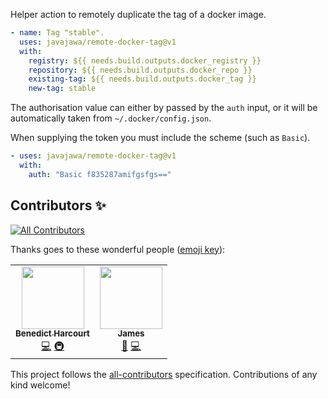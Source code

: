 <!--
SPDX-FileCopyrightText: 2020 Benedict Harcourt

SPDX-License-Identifier: BSD-2-Clause
-->

Helper action to remotely duplicate the tag of a docker image.

```yaml
- name: Tag "stable".
  uses: javajawa/remote-docker-tag@v1
  with:
    registry: ${{ needs.build.outputs.docker_registry }}
    repository: ${{ needs.build.outputs.docker_repo }}
    existing-tag: ${{ needs.build.outputs.docker_tag }}
    new-tag: stable
```

The authorisation value can either by passed by the `auth` input, or it will be
automatically taken from `~/.docker/config.json`.

When supplying the token you must include the scheme (such as `Basic`).
```yaml
- uses: javajawa/remote-docker-tag@v1
  with:
    auth: "Basic f835287amifgsfgs=="
```

## Contributors ✨

<!-- ALL-CONTRIBUTORS-BADGE:START - Do not remove or modify this section -->
[![All Contributors](https://img.shields.io/badge/all_contributors-1-orange.svg?style=flat-square)](#contributors-)
<!-- ALL-CONTRIBUTORS-BADGE:END -->

Thanks goes to these wonderful people ([emoji key](https://allcontributors.org/docs/en/emoji-key)):

<!-- ALL-CONTRIBUTORS-LIST:START - Do not remove or modify this section -->
<!-- prettier-ignore-start -->
<!-- markdownlint-disable -->
<table>
  <tr>
    <td align="center"><a href="http://blog.harcourtprogramming.co.uk"><img src="https://avatars.githubusercontent.com/u/653482?v=4?s=100" width="100px;" alt=""/><br /><sub><b>Benedict Harcourt</b></sub></a><br /><a href="https://github.com/javajawa/remote-docker-tag/commits?author=javajawa" title="Code">💻</a> <a href="#infra-javajawa" title="Infrastructure (Hosting, Build-Tools, etc)">🚇</a></td>
    <td align="center"><a href="https://github.com/weberjm"><img src="https://avatars.githubusercontent.com/u/1898619?v=4?s=100" width="100px;" alt=""/><br /><sub><b>James</b></sub></a><br /><a href="https://github.com/javajawa/remote-docker-tag/issues?q=author%3Aweberjm" title="Bug reports">🐛</a> <a href="https://github.com/javajawa/remote-docker-tag/commits?author=weberjm" title="Code">💻</a></td>
  </tr>
</table>

<!-- markdownlint-restore -->
<!-- prettier-ignore-end -->

<!-- ALL-CONTRIBUTORS-LIST:END -->

This project follows the [all-contributors](https://github.com/all-contributors/all-contributors) specification. Contributions of any kind welcome!
